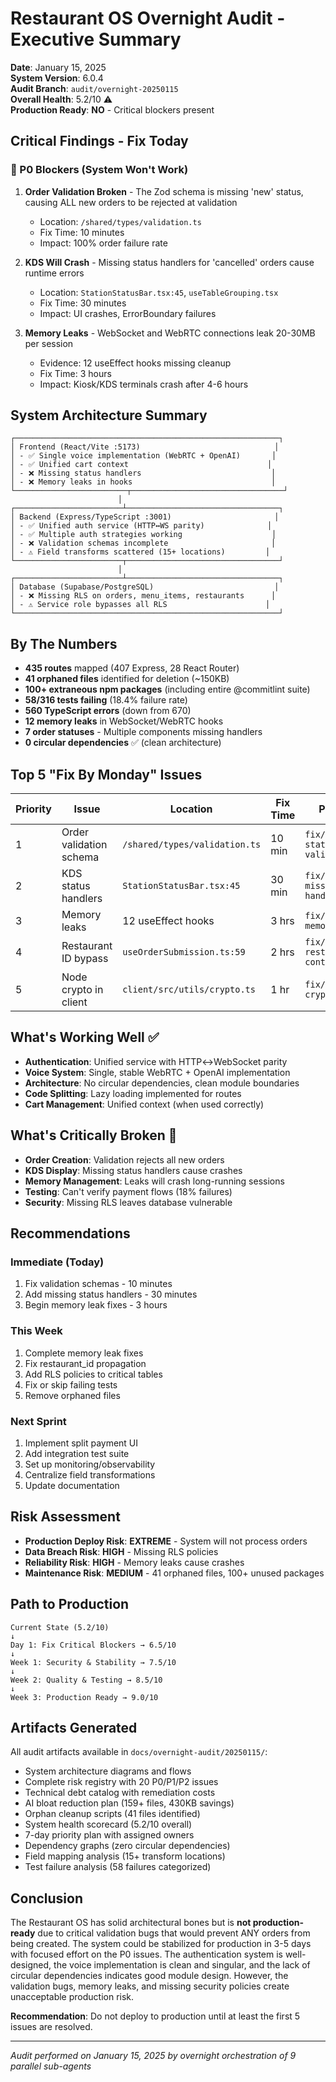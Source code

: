 # Restaurant OS Overnight Audit - Executive Summary

**Date**: January 15, 2025  
**System Version**: 6.0.4  
**Audit Branch**: `audit/overnight-20250115`  
**Overall Health**: 5.2/10 ⚠️  
**Production Ready**: **NO** - Critical blockers present

## Critical Findings - Fix Today

### 🔴 P0 Blockers (System Won't Work)

1. **Order Validation Broken** - The Zod schema is missing 'new' status, causing ALL new orders to be rejected at validation
   - Location: `/shared/types/validation.ts`
   - Fix Time: 10 minutes
   - Impact: 100% order failure rate

2. **KDS Will Crash** - Missing status handlers for 'cancelled' orders cause runtime errors
   - Location: `StationStatusBar.tsx:45`, `useTableGrouping.tsx`
   - Fix Time: 30 minutes
   - Impact: UI crashes, ErrorBoundary failures

3. **Memory Leaks** - WebSocket and WebRTC connections leak 20-30MB per session
   - Evidence: 12 useEffect hooks missing cleanup
   - Fix Time: 3 hours
   - Impact: Kiosk/KDS terminals crash after 4-6 hours

## System Architecture Summary

```
┌───────────────────────────────────────────────────────────┐
│ Frontend (React/Vite :5173)                              │
│ - ✅ Single voice implementation (WebRTC + OpenAI)       │
│ - ✅ Unified cart context                               │
│ - ❌ Missing status handlers                             │
│ - ❌ Memory leaks in hooks                               │
└─────────────────────────┬──────────────────────────────────┘
                        │
┌────────────────────────┴──────────────────────────────────┐
│ Backend (Express/TypeScript :3001)                       │
│ - ✅ Unified auth service (HTTP↔WS parity)              │
│ - ✅ Multiple auth strategies working                    │
│ - ❌ Validation schemas incomplete                       │
│ - ⚠️ Field transforms scattered (15+ locations)         │
└────────────────────────┬──────────────────────────────────┘
                        │
┌────────────────────────┴──────────────────────────────────┐
│ Database (Supabase/PostgreSQL)                           │
│ - ❌ Missing RLS on orders, menu_items, restaurants      │
│ - ⚠️ Service role bypasses all RLS                      │
└───────────────────────────────────────────────────────────┘
```

## By The Numbers

- **435 routes** mapped (407 Express, 28 React Router)
- **41 orphaned files** identified for deletion (~150KB)
- **100+ extraneous npm packages** (including entire @commitlint suite)
- **58/316 tests failing** (18.4% failure rate)
- **560 TypeScript errors** (down from 670)
- **12 memory leaks** in WebSocket/WebRTC hooks
- **7 order statuses** - Multiple components missing handlers
- **0 circular dependencies** ✅ (clean architecture)

## Top 5 "Fix By Monday" Issues

| Priority | Issue | Location | Fix Time | PR Name |
|----------|-------|----------|----------|----------|
| 1 | Order validation schema | `/shared/types/validation.ts` | 10 min | `fix/order-status-validation` |
| 2 | KDS status handlers | `StationStatusBar.tsx:45` | 30 min | `fix/kds-missing-handlers` |
| 3 | Memory leaks | 12 useEffect hooks | 3 hrs | `fix/websocket-memory-leaks` |
| 4 | Restaurant ID bypass | `useOrderSubmission.ts:59` | 2 hrs | `fix/kiosk-restaurant-context` |
| 5 | Node crypto in client | `client/src/utils/crypto.ts` | 1 hr | `fix/client-crypto-import` |

## What's Working Well ✅

- **Authentication**: Unified service with HTTP↔WebSocket parity
- **Voice System**: Single, stable WebRTC + OpenAI implementation
- **Architecture**: No circular dependencies, clean module boundaries
- **Code Splitting**: Lazy loading implemented for routes
- **Cart Management**: Unified context (when used correctly)

## What's Critically Broken 🔴

- **Order Creation**: Validation rejects all new orders
- **KDS Display**: Missing status handlers cause crashes  
- **Memory Management**: Leaks will crash long-running sessions
- **Testing**: Can't verify payment flows (18% failures)
- **Security**: Missing RLS leaves database vulnerable

## Recommendations

### Immediate (Today)
1. Fix validation schemas - 10 minutes
2. Add missing status handlers - 30 minutes
3. Begin memory leak fixes - 3 hours

### This Week
1. Complete memory leak fixes
2. Fix restaurant_id propagation
3. Add RLS policies to critical tables
4. Fix or skip failing tests
5. Remove orphaned files

### Next Sprint
1. Implement split payment UI
2. Add integration test suite
3. Set up monitoring/observability
4. Centralize field transformations
5. Update documentation

## Risk Assessment

- **Production Deploy Risk**: **EXTREME** - System will not process orders
- **Data Breach Risk**: **HIGH** - Missing RLS policies
- **Reliability Risk**: **HIGH** - Memory leaks cause crashes
- **Maintenance Risk**: **MEDIUM** - 41 orphaned files, 100+ unused packages

## Path to Production

```
Current State (5.2/10)
↓
Day 1: Fix Critical Blockers → 6.5/10
↓
Week 1: Security & Stability → 7.5/10
↓
Week 2: Quality & Testing → 8.5/10
↓
Week 3: Production Ready → 9.0/10
```

## Artifacts Generated

All audit artifacts available in `docs/overnight-audit/20250115/`:

- System architecture diagrams and flows
- Complete risk registry with 20 P0/P1/P2 issues
- Technical debt catalog with remediation costs
- AI bloat reduction plan (159+ files, 430KB savings)
- Orphan cleanup scripts (41 files identified)
- System health scorecard (5.2/10 overall)
- 7-day priority plan with assigned owners
- Dependency graphs (zero circular dependencies)
- Field mapping analysis (15+ transform locations)
- Test failure analysis (58 failures categorized)

## Conclusion

The Restaurant OS has solid architectural bones but is **not production-ready** due to critical validation bugs that would prevent ANY orders from being created. The system could be stabilized for production in 3-5 days with focused effort on the P0 issues. The authentication system is well-designed, the voice implementation is clean and singular, and the lack of circular dependencies indicates good module design. However, the validation bugs, memory leaks, and missing security policies create unacceptable production risk.

**Recommendation**: Do not deploy to production until at least the first 5 issues are resolved.

---

*Audit performed on January 15, 2025 by overnight orchestration of 9 parallel sub-agents*